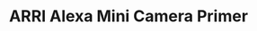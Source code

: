 ---
layout: course
title: ARRI Alexa Mini Camera Primer
educator: AbelCine Team
image: /assets/images/courses/arri-alexa-mini-camera-primer.jpg
course_url: https://www.mzed.com/courses/arri-alexa-mini-camera-primer
description: Master the ARRI Alexa Mini with this 90-minute course covering setup, operation, menus, audio, monitoring, and ARRIRaw workflows.
lessons: 10
runtime: 1h 38m
position: 52
topics: cinematography, filmmaking
show_stats: true
show_pricing: true
--- 
